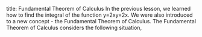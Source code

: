 

title: Fundamental Theorem of Calculus
In the previous lesson, we learned how to find the integral of the function y=2xy=2x. We were also introduced to a new concept - the Fundamental Theorem of Calculus. The Fundamental Theorem of Calculus considers the following situation,
<!--stackedit_data:
eyJoaXN0b3J5IjpbLTQyMTYwMjk3LDIwNDAyOTc2MjJdfQ==
-->